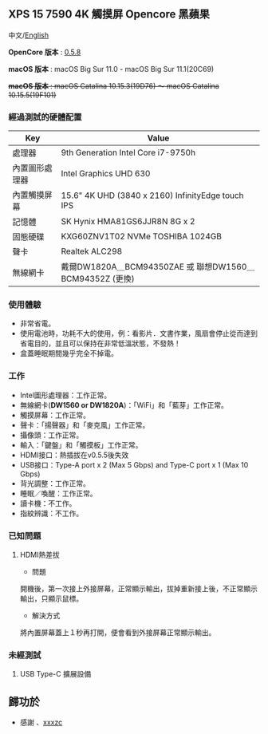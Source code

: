  ## XPS 15 7590 4K 觸摸屏 Opencore 黑蘋果

 中文/[English](README.md)

 **OpenCore 版本** : [0.5.8](https://github.com/acidanthera/OpenCorePkg/releases)

 **macOS 版本** : macOS Big Sur 11.0 - macOS Big Sur 11.1(20C69)
 
 ~~**macOS 版本** : macOS Catalina 10.15.3(19D76) ～ macOS Catalina 10.15.5(19F101)~~

 ### 經過測試的硬體配置

 | Key                    | Value                                                        |
 | ---------------------- | ------------------------------------------------------------ |
 | 處理器                  | 9th Generation Intel Core i7-9750h                           |
 | 內置圖形處理器           |Intel Graphics UHD 630                                        |
 | 內置觸摸屏幕             | 15.6" 4K UHD (3840 x 2160) InfinityEdge touch IPS            |
 | 記憶體                 | SK Hynix HMA81GS6JJR8N 8G x 2                                |
 | 固態硬碟                | KXG60ZNV1T02 NVMe TOSHIBA 1024GB                             |
 | 聲卡                  | Realtek ALC298                                               |
 | 無線網卡               | 戴爾DW1820A＿BCM94350ZAE 或 聯想DW1560＿BCM94352Z (更換)        |
 ### 使用體驗
 * 非常省電。
 * 使用電池時，功耗不大的使用，例：看影片．文書作業，風扇會停止從而達到省電目的，並且可以保持在非常低溫狀態，不發熱！
 * 盒蓋睡眠期間幾乎完全不掉電。
 ### 工作

 * Intel圖形處理器：工作正常。
 * 無線網卡(**DW1560 or DW1820A**)：「WiFi」和「藍芽」工作正常。
 * 觸摸屏幕：工作正常。
 * 聲卡：「揚聲器」和「麥克風」工作正常。
 * 攝像頭：工作正常。
 * 輸入：「鍵盤」和「觸摸板」工作正常。
 * HDMI接口：熱插拔在v0.5.5後失效
 * USB接口：Type-A port x 2 (Max 5 Gbps) and Type-C port x 1 (Max 10 Gbps)
 * 背光調整：工作正常。
 * 睡眠／喚醒：工作正常。
 * 讀卡機：不工作。
 * 指紋辨識：不工作。

 ### 已知問題

 1. HDMI熱差拔
    * 問題
    
    開機後，第一次接上外接屏幕，正常顯示輸出，拔掉重新接上後，不正常顯示輸出，只顯示鼠標。
    
    * 解決方式
    
    將內置屏幕蓋上１秒再打開，便會看到外接屏幕正常顯示輸出。
    
    

 ### 未經測試

 1. USB Type-C 擴展設備

 ## 歸功於

 - 感謝 、[xxxzc](https://github.com/xxxzc/xps15-9570-macos)
